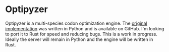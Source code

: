# Optipyzer
Optipyzer is a multi-species codon optimization engine. The [original implementation](https://github.com/nleroy917/optipyzer) was written in Python and is available on GitHub. I'm looking to port it to Rust for speed and reducing bugs. This is a work in progress. Ideally the server will remain in Python and the engine will be written in Rust.